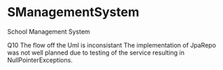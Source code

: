 # SManagementSystem
School Management System

Q10
The flow off the Uml is inconsistant
The implementation of JpaRepo was not well planned due to testing of the service resulting in NullPointerExceptions.

